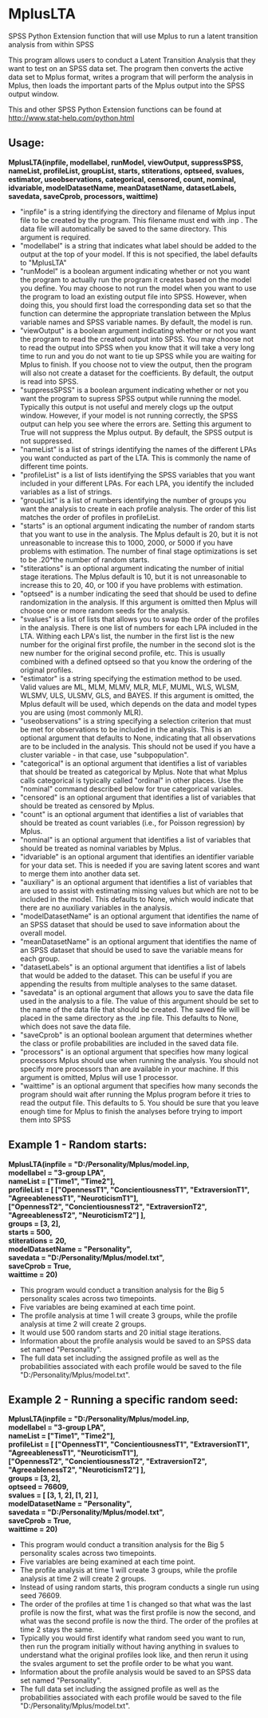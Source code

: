 # MplusLTA
SPSS Python Extension function that will use Mplus to run a latent transition analysis from within SPSS

This program allows users to conduct a Latent Transition Analysis that they want to test on an SPSS data set. The program then converts the active data set to Mplus format, writes a program that will perform the analysis in Mplus, then loads the important parts of the Mplus output into the SPSS output window.

This and other SPSS Python Extension functions can be found at http://www.stat-help.com/python.html

## Usage:
**MplusLTA(inpfile, modellabel, runModel, viewOutput, suppressSPSS, nameList, profileList, groupList, starts, stiterations, optseed, svalues, estimator, useobservations, categorical, censored, count, nominal, idvariable, modelDatasetName, meanDatasetName, datasetLabels, savedata, saveCprob, processors, waittime)**
* "inpfile" is a string identifying the directory and filename of Mplus input file to be created by the program. This filename must end with .inp . The data file will automatically be saved to the same directory. This argument is required.
* "modellabel" is a string that indicates what label should be added to the output at the top of your model. If this is not specified, the label defaults to "MplusLTA"
* "runModel" is a boolean argument indicating whether or not you want the program to actually run the program it creates based on the model you define. You may choose to not run the model when you want to use the program to load an existing output file into SPSS. However, when doing this, you should first load the corresponding data set so that the function can determine the appropriate translation between the Mplus variable names and SPSS variable names. By default, the model is run.
* "viewOutput" is a boolean argument indicating whether or not you want the program to read the created output into SPSS. You may choose not to read the output into SPSS when you know that it will take a very long time to run and you do not want to tie up SPSS while you are waiting for Mplus to finish. If you choose not to view the output, then the program will also not create a dataset for the coefficients. By default, the output is read into SPSS.
* "suppressSPSS" is a boolean argument indicating whether or not you want the program to supress SPSS output while running the model. Typically this output is not useful and merely clogs up the output window. However, if your model is not running correctly, the SPSS output can help you see where the errors are. Setting this argument to True will not suppress the Mplus output. By default, the SPSS output is not suppressed.
* "nameList" is a list of strings identifying the names of the different LPAs you want conducted as part of the LTA. This is commonly the name of different time points.
* "profileList" is a list of lists identifying the SPSS variables that you want included in your different LPAs. For each LPA, you identify the included variables as a list of strings.
* "groupList" is a list of numbers identifying the number of groups you want the analysis to create in each profile analysis. The order of this list matches the order of profiles in profileList.
* "starts" is an optional argument indicating the number of random starts that you want to use in the analysis. The Mplus default is 20, but it is not unreasonable to increase this to 1000, 2000, or 5000 if you have problems with estimation. The number of final stage optimizations is set to be .20*the number of random starts.
* "stiterations" is an optional argument indicating the number of initial stage iterations. The Mplus default is 10, but it is not unreasonable to increase this to 20, 40, or 100 if you have problems with estimation.
* "optseed" is a number indicating the seed that should be used to define randomization in the analysis. If this argument is omitted then Mplus will choose one or more random seeds for the analysis.
* "svalues" is a list of lists that allows you to swap the order of the profiles in the analysis. There is one list of numbers for each LPA included in the LTA. Withing each LPA's list, the number in the first list is the new number for the original first profile, the number in the second slot is the new number for the original second profile, etc. This is usually combined with a defined optseed so that you know the ordering of the original profiles.
* "estimator" is a string specifying the estimation method to be used. Valid values are ML, MLM, MLMV, MLR, MLF, MUML, WLS, WLSM, WLSMV, ULS, ULSMV, GLS, and BAYES. If this argument is omitted, the Mplus default will be used, which depends on the data and model types you are using (most commonly MLR).
* "useobservations" is a string specifying a selection criterion that must be met for observations to be included in the analysis. This is an optional argument that defaults to None, indicating that all observations are to be included in the analysis. This should not be used if you have a cluster variable - in that case, use "subpopulation".
* "categorical" is an optional argument that identifies a list of variables that should be treated as categorical by Mplus. Note that what Mplus calls categorical is typically called "ordinal" in other places. Use the "nominal" command described below for true categorical variables.
* "censored" is an optional argument that identifies a list of variables that should be treated as censored by Mplus.
* "count" is an optional argument that identifies a list of variables that should be treated as count variables (i.e., for Poisson regression) by Mplus.
* "nominal" is an optional argument that identifies a list of variables that should be treated as nominal variables by Mplus.
* "idvariable" is an optional argument that identifies an identifier variable for your data set. This is needed if you are saving latent scores and want to merge them into another data set.
* "auxiliary" is an optional argument that identifies a list of variables that are used to assist with estimating missing values but which are not to be included in the model. This defaults to None, which would indicate that there are no auxiliary variables in the analysis.
* "modelDatasetName" is an optional argument that identifies the name of an SPSS dataset that should be used to save information about the overall model.
* "meanDatasetName" is an optional argument that identifies the name of an SPSS dataset that should be used to save the variable means for each group.
* "datasetLabels" is an optional argument that identifies a list of labels that would be added to the dataset. This can be useful if you are appending the results from multiple analyses to the same dataset.
* "savedata" is an optional argument that allows you to save the data file used in the analysis to a file. The value of this argument should be set to the name of the data file that should be created. The saved file will be placed in the same directory as the .inp file. This defaults to None, which does not save the data file.
* "saveCprob" is an optional boolean argument that determines whether the class or profile probabilities are included in the saved data file.
* "processors" is an optional argument that specifies how many logical processors Mplus should use when running the analysis. You should not specify more processors than are available in your machine. If this argument is omitted, Mplus will use 1 processor.
* "waittime" is an optional argument that specifies how many seconds the program should wait after running the Mplus program before it tries to read the output file. This defaults to 5. You should be sure that you leave enough time for Mplus to finish the analyses before trying to import them into SPSS

## Example 1 - Random starts: 
**MplusLTA(inpfile = "D:/Personality/Mplus/model.inp,  
modellabel = "3-group LPA",  
nameList = ["Time1",  "Time2"],  
profileList = [ ["OpennessT1", "ConcientiousnessT1", "ExtraversionT1", "AgreeablenessT1", "NeuroticismT1"],  
["OpennessT2", "ConcientiousnessT2", "ExtraversionT2", "AgreeablenessT2", "NeuroticismT2"] ],  
groups = [3, 2],  
starts = 500,  
stiterations = 20,  
modelDatasetName = "Personality",  
savedata = "D:/Personality/Mplus/model.txt",  
saveCprob = True,  
waittime = 20)**  
* This program would conduct a transition analysis for the Big 5 personality scales across two timepoints.
* Five variables are being examined at each time point.
* The profile analysis at time 1 will create 3 groups, while the profile analysis at time 2 will create 2 groups.
* It would use 500 random starts and 20 initial stage iterations.
* Information about the profile analysis would be saved to an SPSS data set named "Personality".
* The full data set including the assigned profile as well as the probabilities associated with each profile would be saved to the file "D:/Personality/Mplus/model.txt".

## Example 2 - Running a specific random seed: 
**MplusLTA(inpfile = "D:/Personality/Mplus/model.inp,  
modellabel = "3-group LPA",  
nameList = ["Time1",  "Time2"],  
profileList = [ ["OpennessT1", "ConcientiousnessT1", "ExtraversionT1", "AgreeablenessT1", "NeuroticismT1"],  
["OpennessT2", "ConcientiousnessT2", "ExtraversionT2", "AgreeablenessT2", "NeuroticismT2"] ],  
groups = [3, 2],  
optseed = 76609,  
svalues = [ [3, 1, 2], [1, 2] ],  
modelDatasetName = "Personality",  
savedata = "D:/Personality/Mplus/model.txt",  
saveCprob = True,  
waittime = 20)**  
* This program would conduct a transition analysis for the Big 5 personality scales across two timepoints.
* Five variables are being examined at each time point.
* The profile analysis at time 1 will create 3 groups, while the profile analysis at time 2 will create 2 groups.
* Instead of using random starts, this program conducts a single run using seed 76609.
* The order of the profiles at time 1 is changed so that what was the last profile is now the first, what was the first profile is now the second, and what was the second profile is now the third. The order of the profiles at time 2 stays the same.
* Typically you would first identify what random seed you want to run, then run the program initially without having anything in svalues to understand what the original profiles look like, and then rerun it using the svales argument to set the profile order to be what you want.
* Information about the profile analysis would be saved to an SPSS data set named "Personality".
* The full data set including the assigned profile as well as the probabilities associated with each profile would be saved to the file "D:/Personality/Mplus/model.txt".
